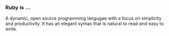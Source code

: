 ### Ruby is ...
A dynamic, open source programming langugae with a focus on simplicity and productivity. It has an elegant syntax that is natural to read and easy to write.
